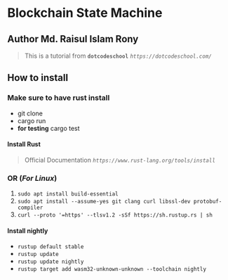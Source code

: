 # Blockchain State Machine

## Author Md. Raisul Islam Rony



> This is a tutorial from **`dotcodeschool`** _`https://dotcodeschool.com/`_



## How to install

### Make sure to have rust install
- git clone
- cargo run
- **for testing** cargo test


#### Install Rust 
> Official Documentation _`https://www.rust-lang.org/tools/install`_


### OR (_For Linux_)

1. `sudo apt install build-essential`
2. `sudo apt install --assume-yes git clang curl libssl-dev protobuf-compiler`
3. `curl --proto '=https' --tlsv1.2 -sSf https://sh.rustup.rs | sh`



#### Install nightly

- `rustup default stable`
-  `rustup update`
- `rustup update nightly`
- `rustup target add wasm32-unknown-unknown --toolchain nightly`











